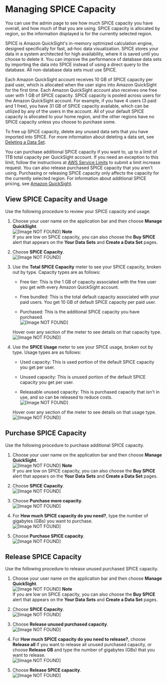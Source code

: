 # Managing SPICE Capacity<a name="managing-spice-capacity"></a>

You can use the admin page to see how much SPICE capacity you have overall, and how much of that you are using\. SPICE capacity is allocated by region, so the information displayed is for the currently selected region\.

SPICE is Amazon QuickSight's in\-memory optimized calculation engine, designed specifically for fast, ad\-hoc data visualization\. SPICE stores your data in a system architected for high availability, where it is saved until you choose to delete it\. You can improve the performance of database data sets by importing the data into SPICE instead of using a direct query to the database\. All non\-database data sets must use SPICE\.

 Each Amazon QuickSight account receives 10 GB of SPICE capacity per paid user, which is allocated when the user signs into Amazon QuickSight for the first time\. Each Amazon QuickSight account also receives one free user with 1 GB of SPICE capacity\. SPICE capacity is pooled across users for the Amazon QuickSight account\. For example, if you have 4 users \(3 paid and 1 free\), you have 31 GB of SPICE capacity available, which can be utilized by any of the users in the account\. All of your default SPICE capacity is allocated to your home region, and the other regions have no SPICE capacity unless you choose to purchase some\.

To free up SPICE capacity, delete any unused data sets that you have imported into SPICE\. For more information about deleting a data set, see [Deleting a Data Set](delete-a-data-set.md)\. 

You can purchase additional SPICE capacity if you want to, up to a limit of 1TB total capacity per QuickSight account\. If you need an exception to this limit, follow the instructions at [AWS Service Limits](http://docs.aws.amazon.com/general/latest/gr/aws_service_limits.html) to submit a limit increase request\. You can also release purchased SPICE capacity that you aren't using\. Purchasing or releasing SPICE capacity only affects the capacity for the currently selected region\. For information about additional SPICE pricing, see [Amazon QuickSight](https://quicksight.aws)\.

## View SPICE Capacity and Usage<a name="view-spice-capacity"></a>

Use the following procedure to review your SPICE capacity and usage\.

1. Choose your user name on the application bar and then choose **Manage QuickSight**\.  
![\[Image NOT FOUND\]](http://docs.aws.amazon.com/quicksight/latest/user/images/admin-menu.png)
**Note**  
If you are low on SPICE capacity, you can also choose the **Buy SPICE** alert that appears on the **Your Data Sets** and **Create a Data Set** pages\.

1. Choose **SPICE Capacity**\.  
![\[Image NOT FOUND\]](http://docs.aws.amazon.com/quicksight/latest/user/images/spice-capacity2.png)

1. Use the **Total SPICE Capacity** meter to see your SPICE capacity, broken out by type\. Capacity types are as follows:

   + Free tier: This is the 1 GB of capacity associated with the free user you get with every Amazon QuickSight account\.

   + Free bundled: This is the total default capacity associated with your paid users\. You get 10 GB of default SPICE capacity per paid user\.

   + Purchased: This is the additional SPICE capacity you have purchased\.  
![\[Image NOT FOUND\]](http://docs.aws.amazon.com/quicksight/latest/user/images/spice-capacity.png)

   Hover over any section of the meter to see details on that capacity type\.  
![\[Image NOT FOUND\]](http://docs.aws.amazon.com/quicksight/latest/user/images/spice-capacity-detail.png)

1. Use the **SPICE Usage** meter to see your SPICE usage, broken out by type\. Usage types are as follows:

   + Used capacity: This is used portion of the default SPICE capacity you get per user\.

   + Unused capacity: This is unused portion of the default SPICE capacity you get per user\.

   + Releasable unused capacity: This is purchased capacity that isn't in use, and so can be released to reduce costs\.  
![\[Image NOT FOUND\]](http://docs.aws.amazon.com/quicksight/latest/user/images/spice-usage.png)

   Hover over any section of the meter to see details on that usage type\.  
![\[Image NOT FOUND\]](http://docs.aws.amazon.com/quicksight/latest/user/images/spice-usage-detail.png)

## Purchase SPICE Capacity<a name="purchase-spice-capacity"></a>

Use the following procedure to purchase additional SPICE capacity\.

1. Choose your user name on the application bar and then choose **Manage QuickSight**\.  
![\[Image NOT FOUND\]](http://docs.aws.amazon.com/quicksight/latest/user/images/admin-menu.png)
**Note**  
If you are low on SPICE capacity, you can also choose the **Buy SPICE** alert that appears on the **Your Data Sets** and **Create a Data Set** pages\.

1. Choose **SPICE Capacity**\.  
![\[Image NOT FOUND\]](http://docs.aws.amazon.com/quicksight/latest/user/images/spice-capacity2.png)

1. Choose **Purchase more capacity**\.  
![\[Image NOT FOUND\]](http://docs.aws.amazon.com/quicksight/latest/user/images/more-capacity.png)

1. For **How much SPICE capacity do you need?**, type the number of gigabytes \(GBs\) you want to purchase\.  
![\[Image NOT FOUND\]](http://docs.aws.amazon.com/quicksight/latest/user/images/more-capacity1.png)

1. Choose **Purchase SPICE capacity**\.  
![\[Image NOT FOUND\]](http://docs.aws.amazon.com/quicksight/latest/user/images/more-capacity2.png)

## Release SPICE Capacity<a name="release-spice-capacity"></a>

Use the following procedure to release unused purchased SPICE capacity\.

1. Choose your user name on the application bar and then choose **Manage QuickSight**\.  
![\[Image NOT FOUND\]](http://docs.aws.amazon.com/quicksight/latest/user/images/admin-menu.png)
**Note**  
If you are low on SPICE capacity, you can also choose the **Buy SPICE** alert that appears on the **Your Data Sets** and **Create a Data Set** pages\.

1. Choose **SPICE Capacity**\.  
![\[Image NOT FOUND\]](http://docs.aws.amazon.com/quicksight/latest/user/images/spice-capacity2.png)

1. Choose **Release unused purchased capacity**\.  
![\[Image NOT FOUND\]](http://docs.aws.amazon.com/quicksight/latest/user/images/less-capacity.png)

1. For **How much SPICE capacity do you need to release?**, choose **Release all** if you want to release all unused purchased capacity, or choose **Release <amount> GB** and type the number of gigabytes \(GBs\) that you want to release\.  
![\[Image NOT FOUND\]](http://docs.aws.amazon.com/quicksight/latest/user/images/release-capacity.png)

1. Choose **Release SPICE capacity**\.  
![\[Image NOT FOUND\]](http://docs.aws.amazon.com/quicksight/latest/user/images/release-capacity2.png)